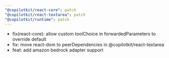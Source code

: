 ```yaml
---
"@copilotkit/react-core": patch
"@copilotkit/react-textarea": patch
"@copilotkit/runtime": patch
---
```


- fix(react-core): allow custom toolChoice in forwardedParameters to override default
- fix: move react-dom to peerDependencies in @copilotkit/react-textarea
- feat: add amazon bedrock adapter support
